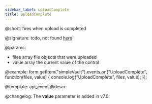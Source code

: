 ```yaml
---
sidebar_label: uploadComplete
title: uploadComplete
---          
```


@short: fires when upload is completed

@signature: todo, not found [here](https://cdn.dhtmlx.com/suite/pro/edge/types/ts-layout/sources/types.d.ts)
 

@params:
- files      array      file objects that were uploaded
- value     array     the current value of the control 


@example:
form.getItem("simpleVault").events.on("UploadComplete", function(files, value) {
    console.log("UploadComplete", files, value);
});


@template: api_event
@descr:

@changelog:
The **value** parameter is added in v7.0.